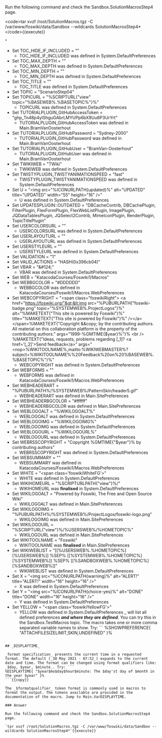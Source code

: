 
Run the following command and check the Sandbox.SolutionMacrosStep4 page.

&lt;code&gt;tar xvzf /root/SolutionMacros.tgz -C /var/www/foswiki/data/Sandbox --wildcards SolutionMacrosStep4\*&lt;/code&gt;\{\{execute\}\}

"
* Set TOC\_HIDE\_IF\_INCLUDED = ""
  * TOC\_HIDE\_IF\_INCLUDED was defined in System.DefaultPreferences
* Set TOC\_MAX\_DEPTH = ""
  * TOC\_MAX\_DEPTH was defined in System.DefaultPreferences
* Set TOC\_MIN\_DEPTH = ""
  * TOC\_MIN\_DEPTH was defined in System.DefaultPreferences
* Set TOC\_TITLE = ""
  * TOC\_TITLE was defined in System.DefaultPreferences
* Set TOPIC = "ScenarioStep04"
* Set TOPICURL = "%SCRIPTURL\{"view" topic="%BASEWEB%.%BASETOPIC%"\}%"
  * TOPICURL was defined in System.DefaultPreferences
* Set TUTORIALPLUGIN\_GitHubAccessToken = "ghp\_Tn48p4yIShguGAbrLMYUPp6bX9Uu6P3UrYrt"
  * TUTORIALPLUGIN\_GitHubAccessToken was defined in Main.BramVanOosterhout
* Set TUTORIALPLUGIN\_GitHubPassword = "Sydney-2000"
  * TUTORIALPLUGIN\_GitHubPassword was defined in Main.BramVanOosterhout
* Set TUTORIALPLUGIN\_GitHubUser = "BramVan-Oosterhout"
  * TUTORIALPLUGIN\_GitHubUser was defined in Main.BramVanOosterhout
* Set TWIKIWEB = "TWiki"
  * TWIKIWEB was defined in System.DefaultPreferences
* Set TWISTYPLUGIN\_TWISTYANIMATIONSPEED = "fast"
  * TWISTYPLUGIN\_TWISTYANIMATIONSPEED was defined in System.DefaultPreferences
* Set U = "&lt;img src="%ICONURLPATH\{updated\}%" alt="UPDATED" title="UPDATED" width="55" height="16" /&gt;"
  * U was defined in System.DefaultPreferences
* Set UPDATESPLUGIN::OUTDATED = "DBCacheContrib, DBCachePlugin, FilterPlugin, FlexFormPlugin, FlexWebListPlugin, ImagePlugin, JQDataTablesPlugin, JQSelect2Contrib, MimeIconPlugin, RenderPlugin, TopicTitlePlugin"
* Set USERCOLORSURL = ""
  * USERCOLORSURL was defined in System.DefaultPreferences
* Set USERLAYOUTURL = ""
  * USERLAYOUTURL was defined in System.DefaultPreferences
* Set USERSTYLEURL = ""
  * USERSTYLEURL was defined in System.DefaultPreferences
* Set VALIDATION = "1"
* Set VALID\_ACTIONS = "HASH(0x396cb04)"
* Set VBAR = "&amp;#124;"
  * VBAR was defined in System.DefaultPreferences
* Set WEB = "KatacodaCourses/Foswiki1/Macros"
* Set WEBBGCOLOR = "#DDDDDD"
  * WEBBGCOLOR was defined in KatacodaCourses/Foswiki1/Macros.WebPreferences
* Set WEBCOPYRIGHT = "&lt;span class="foswikiRight"&gt; &lt;a href="https://foswiki.org/"&gt;&lt;img src="%PUBURLPATH\{"foswiki-badge.png" topic="%SYSTEMWEB%.ProjectLogos"\}%" alt="%MAKETEXT\{"This site is powered by Foswiki"\}%" title="%MAKETEXT\{"This site is powered by Foswiki"\}%" /&gt;&lt;/a&gt;&lt;/span&gt;%MAKETEXT\{"Copyright &amp;&amp;copy; by the contributing authors. All material on this collaboration platform is the property of the contributing authors." args="1999-%GMTIME\{$year\}%"\}% &lt;br /&gt; %MAKETEXT\{"Ideas, requests, problems regarding [\_1]? &lt;a href='[\_2]'&gt;Send feedback&lt;/a&gt;" args="&lt;nop&gt;%WIKITOOLNAME%,mailto:%WIKIWEBMASTER%?subject=%WIKITOOLNAME%%20Feedback%20on%20%BASEWEB%.%BASETOPIC%"\}%"
  * WEBCOPYRIGHT was defined in System.DefaultPreferences
* Set WEBFORMS = ""
  * WEBFORMS was defined in KatacodaCourses/Foswiki1/Macros.WebPreferences
* Set WEBHEADERART = "%PUBURLPATH%/%SYSTEMWEB%/PatternSkin/header5.gif"
  * WEBHEADERART was defined in Main.SitePreferences
* Set WEBHEADERBGCOLOR = "#ffffff"
  * WEBHEADERBGCOLOR was defined in Main.SitePreferences
* Set WEBLOGOALT = "%WIKILOGOALT%"
  * WEBLOGOALT was defined in System.DefaultPreferences
* Set WEBLOGOIMG = "%WIKILOGOIMG%"
  * WEBLOGOIMG was defined in System.DefaultPreferences
* Set WEBLOGOURL = "%WIKILOGOURL%"
  * WEBLOGOURL was defined in System.DefaultPreferences
* Set WEBRSSCOPYRIGHT = "Copyright %GMTIME\{"$year"\}% by contributing authors"
  * WEBRSSCOPYRIGHT was defined in System.DefaultPreferences
* Set WEBSUMMARY = ""
  * WEBSUMMARY was defined in KatacodaCourses/Foswiki1/Macros.WebPreferences
* Set WHITE = "&lt;span class='foswikiWhiteFG'&gt;"
  * WHITE was defined in System.DefaultPreferences
* Set WIKIHOMEURL = "%SCRIPTURLPATH\{"view"\}%/"
  * WIKIHOMEURL was **finalised** in System.DefaultPreferences
* Set WIKILOGOALT = "Powered by Foswiki, The Free and Open Source Wiki"
  * WIKILOGOALT was defined in Main.SitePreferences
* Set WIKILOGOIMG = "%PUBURLPATH%/%SYSTEMWEB%/ProjectLogos/foswiki-logo.png"
  * WIKILOGOIMG was defined in Main.SitePreferences
* Set WIKILOGOURL = "%SCRIPTURL\{"view"\}%/%USERSWEB%/%HOMETOPIC%"
  * WIKILOGOURL was defined in Main.SitePreferences
* Set WIKITOOLNAME = "Foswiki"
  * WIKITOOLNAME was **finalised** in Main.SitePreferences
* Set WIKIWEBLIST = "[[%USERSWEB%.%HOMETOPIC%]\[%USERSWEB%]] %SEP% [[%SYSTEMWEB%.%HOMETOPIC%]\[%SYSTEMWEB%]] %SEP% [[%SANDBOXWEB%.%HOMETOPIC%]\[%SANDBOXWEB%]]"
  * WIKIWEBLIST was defined in System.DefaultPreferences
* Set X = "&lt;img src="%ICONURLPATH\{warning\}%" alt="ALERT!" title="ALERT!" width="16" height="16" /&gt;"
  * X was defined in System.DefaultPreferences
* Set Y = "&lt;img src="%ICONURLPATH\{choice-yes\}%" alt="DONE" title="DONE" width="16" height="16" /&gt;"
  * Y was defined in System.DefaultPreferences
* Set YELLOW = "&lt;span class='foswikiYellowFG'&gt;"
  * YELLOW was defined in System.DefaultPreferences
 \_ will list all defined preferences **_and where they are defined_**. You can try this in the Sandbox.TestMacros topic. The macro takes one or more comma separated variable names to show. Try: ```
%SHOWPREFERENCE{ "ATTACHFILESIZELIMIT,SKIN,UNDEFINED" }%
```{{copy}}

## _DISPLAYTIME_	

_format specification_ presents the current time in a requested format. The default (_30 May 2021 - 07:52_) expands to the current date and time. The format can be changed using format qualifiers like: _$day, $year, $minute_. Try: ```
%DISPLAYTIME{ "$year$mo$day$hour$minute: The $day'st day of $month in the year $year" }%
```{{copy}}

The _$formatqualifier_ token format is commonly used in macros to format the output. The tokens available are provided in the documentation of the macro. Jump to Main.VarDISPLAYTIME.

### Answer	

Run the following command and check the Sandbox.SolutionMacrosStep4 page.

`tar xvzf /root/SolutionMacros.tgz -C /var/www/foswiki/data/Sandbox --wildcards SolutionMacrosStep4*`{{execute}}